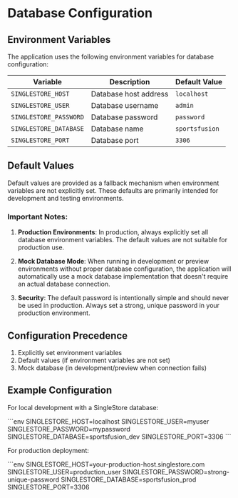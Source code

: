 # Database Configuration

## Environment Variables

The application uses the following environment variables for database configuration:

| Variable | Description | Default Value |
|----------|-------------|---------------|
| `SINGLESTORE_HOST` | Database host address | `localhost` |
| `SINGLESTORE_USER` | Database username | `admin` |
| `SINGLESTORE_PASSWORD` | Database password | `password` |
| `SINGLESTORE_DATABASE` | Database name | `sportsfusion` |
| `SINGLESTORE_PORT` | Database port | `3306` |

## Default Values

Default values are provided as a fallback mechanism when environment variables are not explicitly set. These defaults are primarily intended for development and testing environments.

### Important Notes:

1. **Production Environments**: In production, always explicitly set all database environment variables. The default values are not suitable for production use.

2. **Mock Database Mode**: When running in development or preview environments without proper database configuration, the application will automatically use a mock database implementation that doesn't require an actual database connection.

3. **Security**: The default password is intentionally simple and should never be used in production. Always set a strong, unique password in your production environment.

## Configuration Precedence

1. Explicitly set environment variables
2. Default values (if environment variables are not set)
3. Mock database (in development/preview when connection fails)

## Example Configuration

For local development with a SingleStore database:

\`\`\`env
SINGLESTORE_HOST=localhost
SINGLESTORE_USER=myuser
SINGLESTORE_PASSWORD=mypassword
SINGLESTORE_DATABASE=sportsfusion_dev
SINGLESTORE_PORT=3306
\`\`\`

For production deployment:

\`\`\`env
SINGLESTORE_HOST=your-production-host.singlestore.com
SINGLESTORE_USER=production_user
SINGLESTORE_PASSWORD=strong-unique-password
SINGLESTORE_DATABASE=sportsfusion_prod
SINGLESTORE_PORT=3306
